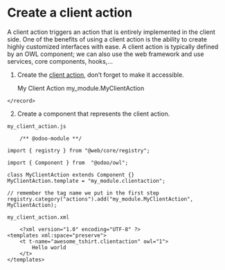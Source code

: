 # Create a client action

A client action triggers an action that is entirely implemented in the client
side. One of the benefits of using a client action is the ability to create
highly customized interfaces with ease. A client action is typically defined
by an OWL component; we can also use the web framework and use services, core
components, hooks,…

  1. Create the [client action](../reference/backend/actions#reference-actions-client), don’t forget to make it accessible.
    
        <record model="ir.actions.client" id="my_client_action">
        <field name="name">My Client Action</field>
        <field name="tag">my_module.MyClientAction</field>
    </record>
    

  2. Create a component that represents the client action.

`my_client_action.js`

    
        /** @odoo-module **/
    
    import { registry } from "@web/core/registry";
    
    import { Component } from  "@odoo/owl";
    
    class MyClientAction extends Component {}
    MyClientAction.template = "my_module.clientaction";
    
    // remember the tag name we put in the first step
    registry.category("actions").add("my_module.MyClientAction", MyClientAction);
    

`my_client_action.xml`

    
        <?xml version="1.0" encoding="UTF-8" ?>
    <templates xml:space="preserve">
        <t t-name="awesome_tshirt.clientaction" owl="1">
            Hello world
        </t>
    </templates>
    


